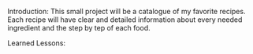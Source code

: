 Introduction:
This small project will be a catalogue of my favorite recipes. Each recipe will have clear and detailed information about every needed ingredient and the step by tep of each food.

Learned Lessons: